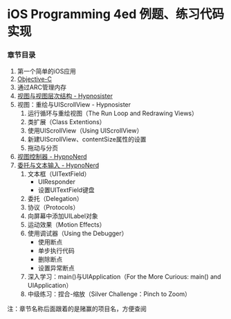 # iOS Programming 4ed 例题、练习代码实现
### 章节目录
1. 第一个简单的iOS应用
2. [Objective-C](https://github.com/muyanbiao/iOS_programming_4ed_bnr/blob/master/RandomItems/readme.md)
3. 通过ARC管理内存
4. [视图与视图层次结构 - Hypnosister](https://github.com/muyanbiao/iOS_programming_4ed_bnr/blob/master/Hypnosister/readme.md)
5. 视图：重绘与UIScrollView - Hypnosister
	1. 运行循环与重绘视图（The Run Loop and Redrawing Views）
	2. 类扩展（Class Extentions）
	3. 使用UIScrollView（Using UIScrollView）
	4. 新建UIScrollView、contentSize属性的设置
	5. 拖动与分页
6. [视图控制器 - HypnoNerd](https://github.com/muyanbiao/iOS_programming_4ed_bnr/blob/master/HypnoNerd/readme.md)
7. [委托与文本输入 - HypnoNerd](https://github.com/muyanbiao/iOS_programming_4ed_bnr/blob/master/HypnoNerd/readme.md)
	1. 文本框（UITextField）
		* UIResponder
		* 设置UITextField键盘
	2. 委托（Delegation）
	3. 协议（Protocols）
	4. 向屏幕中添加UILabel对象
	5. 运动效果（Motion Effects）
	6. 使用调试器（Using the Debugger）
		* 使用断点
		* 单步执行代码
		* 删除断点
		* 设置异常断点
	7. 深入学习：main()与UIApplication（For the More Curious: main() and UIApplication）
	8. 中级练习：捏合-缩放（Silver Challenge：Pinch to Zoom）

注：章节名称后面跟着的是赌赢的项目名，方便查阅
